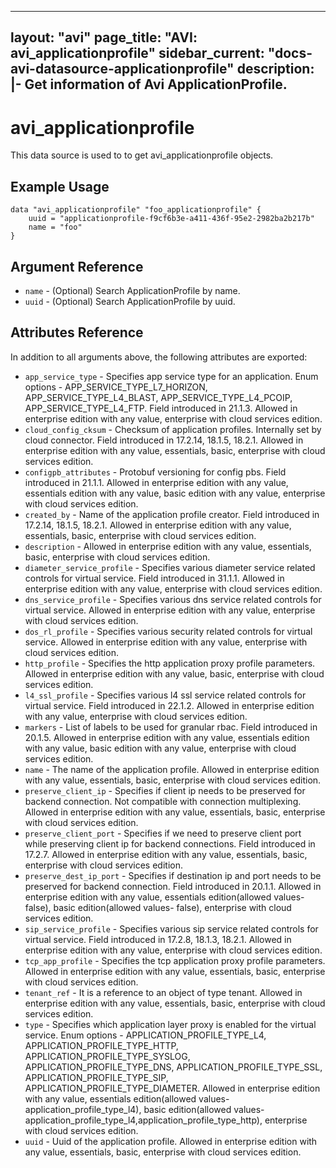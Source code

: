<!--
    Copyright 2021 VMware, Inc.
    SPDX-License-Identifier: Mozilla Public License 2.0
-->
---
layout: "avi"
page_title: "AVI: avi_applicationprofile"
sidebar_current: "docs-avi-datasource-applicationprofile"
description: |-
  Get information of Avi ApplicationProfile.
---

# avi_applicationprofile

This data source is used to to get avi_applicationprofile objects.

## Example Usage

```hcl
data "avi_applicationprofile" "foo_applicationprofile" {
    uuid = "applicationprofile-f9cf6b3e-a411-436f-95e2-2982ba2b217b"
    name = "foo"
}
```

## Argument Reference

* `name` - (Optional) Search ApplicationProfile by name.
* `uuid` - (Optional) Search ApplicationProfile by uuid.

## Attributes Reference

In addition to all arguments above, the following attributes are exported:

* `app_service_type` - Specifies app service type for an application. Enum options - APP_SERVICE_TYPE_L7_HORIZON, APP_SERVICE_TYPE_L4_BLAST, APP_SERVICE_TYPE_L4_PCOIP, APP_SERVICE_TYPE_L4_FTP. Field introduced in 21.1.3. Allowed in enterprise edition with any value, enterprise with cloud services edition.
* `cloud_config_cksum` - Checksum of application profiles. Internally set by cloud connector. Field introduced in 17.2.14, 18.1.5, 18.2.1. Allowed in enterprise edition with any value, essentials, basic, enterprise with cloud services edition.
* `configpb_attributes` - Protobuf versioning for config pbs. Field introduced in 21.1.1. Allowed in enterprise edition with any value, essentials edition with any value, basic edition with any value, enterprise with cloud services edition.
* `created_by` - Name of the application profile creator. Field introduced in 17.2.14, 18.1.5, 18.2.1. Allowed in enterprise edition with any value, essentials, basic, enterprise with cloud services edition.
* `description` - Allowed in enterprise edition with any value, essentials, basic, enterprise with cloud services edition.
* `diameter_service_profile` - Specifies various diameter service related controls for virtual service. Field introduced in 31.1.1. Allowed in enterprise edition with any value, enterprise with cloud services edition.
* `dns_service_profile` - Specifies various dns service related controls for virtual service. Allowed in enterprise edition with any value, enterprise with cloud services edition.
* `dos_rl_profile` - Specifies various security related controls for virtual service. Allowed in enterprise edition with any value, enterprise with cloud services edition.
* `http_profile` - Specifies the http application proxy profile parameters. Allowed in enterprise edition with any value, basic, enterprise with cloud services edition.
* `l4_ssl_profile` - Specifies various l4 ssl service related controls for virtual service. Field introduced in 22.1.2. Allowed in enterprise edition with any value, enterprise with cloud services edition.
* `markers` - List of labels to be used for granular rbac. Field introduced in 20.1.5. Allowed in enterprise edition with any value, essentials edition with any value, basic edition with any value, enterprise with cloud services edition.
* `name` - The name of the application profile. Allowed in enterprise edition with any value, essentials, basic, enterprise with cloud services edition.
* `preserve_client_ip` - Specifies if client ip needs to be preserved for backend connection. Not compatible with connection multiplexing. Allowed in enterprise edition with any value, essentials, basic, enterprise with cloud services edition.
* `preserve_client_port` - Specifies if we need to preserve client port while preserving client ip for backend connections. Field introduced in 17.2.7. Allowed in enterprise edition with any value, essentials, basic, enterprise with cloud services edition.
* `preserve_dest_ip_port` - Specifies if destination ip and port needs to be preserved for backend connection. Field introduced in 20.1.1. Allowed in enterprise edition with any value, essentials edition(allowed values- false), basic edition(allowed values- false), enterprise with cloud services edition.
* `sip_service_profile` - Specifies various sip service related controls for virtual service. Field introduced in 17.2.8, 18.1.3, 18.2.1. Allowed in enterprise edition with any value, enterprise with cloud services edition.
* `tcp_app_profile` - Specifies the tcp application proxy profile parameters. Allowed in enterprise edition with any value, essentials, basic, enterprise with cloud services edition.
* `tenant_ref` - It is a reference to an object of type tenant. Allowed in enterprise edition with any value, essentials, basic, enterprise with cloud services edition.
* `type` - Specifies which application layer proxy is enabled for the virtual service. Enum options - APPLICATION_PROFILE_TYPE_L4, APPLICATION_PROFILE_TYPE_HTTP, APPLICATION_PROFILE_TYPE_SYSLOG, APPLICATION_PROFILE_TYPE_DNS, APPLICATION_PROFILE_TYPE_SSL, APPLICATION_PROFILE_TYPE_SIP, APPLICATION_PROFILE_TYPE_DIAMETER. Allowed in enterprise edition with any value, essentials edition(allowed values- application_profile_type_l4), basic edition(allowed values- application_profile_type_l4,application_profile_type_http), enterprise with cloud services edition.
* `uuid` - Uuid of the application profile. Allowed in enterprise edition with any value, essentials, basic, enterprise with cloud services edition.

